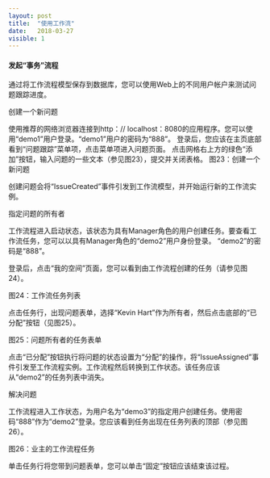 ```yaml
---
layout: post
title:  "使用工作流"
date:   2018-03-27
visible: 1
---
```


#### 发起“事务”流程

通过将工作流程模型保存到数据库，您可以使用Web上的不同用户帐户来测试问题跟踪进度。

创建一个新问题

使用推荐的网络浏览器连接到http：// localhost：8080的应用程序。您可以使用“demo1”用户登录。“demo1”用户的密码为“888”。
登录后，您应该在主页底部看到“问题跟踪”菜单项，点击菜单项进入问题页面。
点击网格右上方的绿色“添加”按钮，输入问题的一些文本（参见图23），提交并关闭表格。
图23：创建一个新问题

创建问题会将“IssueCreated”事件引发到工作流模型，并开始运行新的工作流实例。

指定问题的所有者

工作流程进入启动状态，该状态为具有Manager角色的用户创建任务。要查看工作流任务，您可以以具有Manager角色的“demo2”用户身份登录。 “demo2”的密码是“888”。

登录后，点击“我的空间”页面，您可以看到由工作流程创建的任务（请参见图24）。

图24：工作流任务列表

点击任务行，出现问题表单，选择“Kevin Hart”作为所有者，然后点击底部的“已分配”按钮（见图25）。

图25：问题所有者的任务表单

点击“已分配”按钮执行将问题的状态设置为“分配”的操作，将“IssueAssigned”事件引发至工作流程实例。工作流程然后转换到工作状态。该任务应该从“demo2”的任务列表中消失。

解决问题

工作流程进入工作状态，为用户名为“demo3”的指定用户创建任务。使用密码“888”作为“demo2”登录。您应该看到任务出现在任务列表的顶部（参见图26）。

图26：业主的工作流程任务

单击任务行将您带到问题表单，您可以单击“固定”按钮应该结束该过程。

